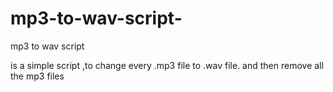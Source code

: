 # mp3-to-wav-script-
mp3 to wav script 

is a simple script ,to change every .mp3 file to .wav file.
and then remove all the mp3 files 

